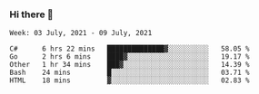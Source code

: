 ### Hi there 👋

<!--START_SECTION:waka-->
```text
Week: 03 July, 2021 - 09 July, 2021

C#      6 hrs 22 mins   ██████████████▓░░░░░░░░░░   58.05 % 
Go      2 hrs 6 mins    ████▓░░░░░░░░░░░░░░░░░░░░   19.17 % 
Other   1 hr 34 mins    ███▓░░░░░░░░░░░░░░░░░░░░░   14.39 % 
Bash    24 mins         █░░░░░░░░░░░░░░░░░░░░░░░░   03.71 % 
HTML    18 mins         ▓░░░░░░░░░░░░░░░░░░░░░░░░   02.83 % 
```
<!--END_SECTION:waka-->
